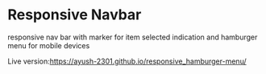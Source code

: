 # Responsive Navbar
responsive nav bar with marker for item selected indication and hamburger menu for mobile devices

Live version:https://ayush-2301.github.io/responsive_hamburger-menu/
